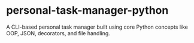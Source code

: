 # personal-task-manager-python
A CLI-based personal task manager built using core Python concepts like OOP, JSON, decorators, and file handling.
